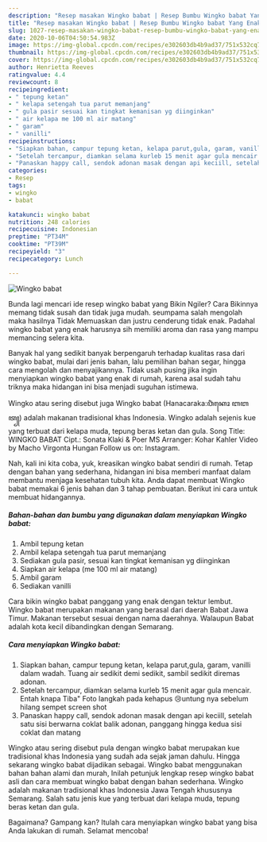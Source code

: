 ```yaml
---
description: "Resep masakan Wingko babat | Resep Bumbu Wingko babat Yang Enak Dan Mudah"
title: "Resep masakan Wingko babat | Resep Bumbu Wingko babat Yang Enak Dan Mudah"
slug: 1027-resep-masakan-wingko-babat-resep-bumbu-wingko-babat-yang-enak-dan-mudah
date: 2020-10-06T04:50:54.983Z
image: https://img-global.cpcdn.com/recipes/e302603db4b9ad37/751x532cq70/wingko-babat-foto-resep-utama.jpg
thumbnail: https://img-global.cpcdn.com/recipes/e302603db4b9ad37/751x532cq70/wingko-babat-foto-resep-utama.jpg
cover: https://img-global.cpcdn.com/recipes/e302603db4b9ad37/751x532cq70/wingko-babat-foto-resep-utama.jpg
author: Henrietta Reeves
ratingvalue: 4.4
reviewcount: 8
recipeingredient:
- " tepung ketan"
- " kelapa setengah tua parut memanjang"
- " gula pasir sesuai kan tingkat kemanisan yg diinginkan"
- " air kelapa me 100 ml air matang"
- " garam"
- " vanilli"
recipeinstructions:
- "Siapkan bahan, campur tepung ketan, kelapa parut,gula, garam, vanilli dalam wadah. Tuang air sedikit demi sedikit, sambil sedikit diremas adonan."
- "Setelah tercampur, diamkan selama kurleb 15 menit agar gula mencair. Entah knapa Tiba&#34; Foto langkah pada kehapus 😢untung nya sebelum hilang sempet screen shot"
- "Panaskan happy call, sendok adonan masak dengan api keciill, setelah satu sisi berwarna coklat balik adonan, panggang hingga kedua sisi coklat dan matang"
categories:
- Resep
tags:
- wingko
- babat

katakunci: wingko babat 
nutrition: 248 calories
recipecuisine: Indonesian
preptime: "PT34M"
cooktime: "PT39M"
recipeyield: "3"
recipecategory: Lunch

---
```



![Wingko babat](https://img-global.cpcdn.com/recipes/e302603db4b9ad37/751x532cq70/wingko-babat-foto-resep-utama.jpg)

Bunda lagi mencari ide resep wingko babat yang Bikin Ngiler? Cara Bikinnya memang tidak susah dan tidak juga mudah. seumpama salah mengolah maka hasilnya Tidak Memuaskan dan justru cenderung tidak enak. Padahal wingko babat yang enak harusnya sih memiliki aroma dan rasa yang mampu memancing selera kita.

Banyak hal yang sedikit banyak berpengaruh terhadap kualitas rasa dari wingko babat, mulai dari jenis bahan, lalu pemilihan bahan segar, hingga cara mengolah dan menyajikannya. Tidak usah pusing jika ingin menyiapkan wingko babat yang enak di rumah, karena asal sudah tahu triknya maka hidangan ini bisa menjadi suguhan istimewa.

Wingko atau sering disebut juga Wingko babat (Hanacaraka:ꦮꦶꦁꦏꦺꦴ ꦧꦧꦠ꧀) adalah makanan tradisional khas Indonesia. Wingko adalah sejenis kue yang terbuat dari kelapa muda, tepung beras ketan dan gula. Song Title: WINGKO BABAT Cipt.: Sonata Klaki &amp; Poer MS Arranger: Kohar Kahler Video by Macho Virgonta Hungan Follow us on: Instagram.


Nah, kali ini kita coba, yuk, kreasikan wingko babat sendiri di rumah. Tetap dengan bahan yang sederhana, hidangan ini bisa memberi manfaat dalam membantu menjaga kesehatan tubuh kita. Anda dapat membuat Wingko babat memakai 6 jenis bahan dan 3 tahap pembuatan. Berikut ini cara untuk membuat hidangannya.

<!--inarticleads1-->

##### Bahan-bahan dan bumbu yang digunakan dalam menyiapkan Wingko babat:

1. Ambil  tepung ketan
1. Ambil  kelapa setengah tua parut memanjang
1. Sediakan  gula pasir, sesuai kan tingkat kemanisan yg diinginkan
1. Siapkan  air kelapa (me 100 ml air matang)
1. Ambil  garam
1. Sediakan  vanilli


Cara bikin wingko babat panggang yang enak dengan tektur lembut. Wingko babat merupakan makanan yang berasal dari daerah Babat Jawa Timur. Makanan tersebut sesuai dengan nama daerahnya. Walaupun Babat adalah kota kecil dibandingkan dengan Semarang. 

<!--inarticleads2-->

##### Cara menyiapkan Wingko babat:

1. Siapkan bahan, campur tepung ketan, kelapa parut,gula, garam, vanilli dalam wadah. Tuang air sedikit demi sedikit, sambil sedikit diremas adonan.
1. Setelah tercampur, diamkan selama kurleb 15 menit agar gula mencair. Entah knapa Tiba&#34; Foto langkah pada kehapus 😢untung nya sebelum hilang sempet screen shot
1. Panaskan happy call, sendok adonan masak dengan api keciill, setelah satu sisi berwarna coklat balik adonan, panggang hingga kedua sisi coklat dan matang


Wingko atau sering disebut pula dengan wingko babat merupakan kue tradisional khas Indonesia yang sudah ada sejak jaman dahulu. Hingga sekarang wingko babat dijadikan sebagai. Wingko babat menggunakan bahan bahan alami dan murah, Inilah petunjuk lengkap resep wingko babat asli dan cara membuat wingko babat dengan bahan sederhana. Wingko adalah makanan tradisional khas Indonesia Jawa Tengah khususnya Semarang. Salah satu jenis kue yang terbuat dari kelapa muda, tepung beras ketan dan gula. 

Bagaimana? Gampang kan? Itulah cara menyiapkan wingko babat yang bisa Anda lakukan di rumah. Selamat mencoba!
